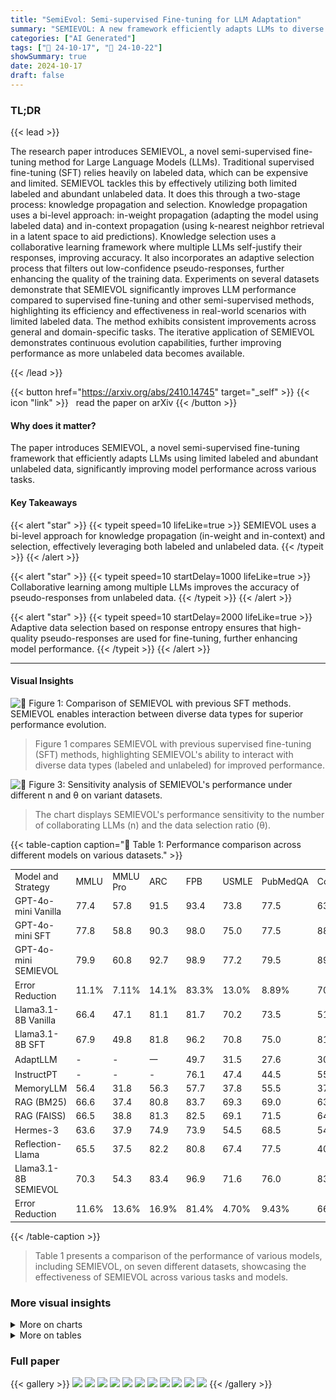 ```yaml
---
title: "SemiEvol: Semi-supervised Fine-tuning for LLM Adaptation"
summary: "SEMIEVOL: A new framework efficiently adapts LLMs to diverse tasks by smartly combining limited labeled and abundant unlabeled data, achieving significant performance gains."
categories: ["AI Generated"]
tags: ["🔖 24-10-17", "🤗 24-10-22"]
showSummary: true
date: 2024-10-17
draft: false
---
```


### TL;DR


{{< lead >}}

The research paper introduces SEMIEVOL, a novel semi-supervised fine-tuning method for Large Language Models (LLMs).  Traditional supervised fine-tuning (SFT) relies heavily on labeled data, which can be expensive and limited. SEMIEVOL tackles this by effectively utilizing both limited labeled and abundant unlabeled data.  It does this through a two-stage process: knowledge propagation and selection.  Knowledge propagation uses a bi-level approach: in-weight propagation (adapting the model using labeled data) and in-context propagation (using k-nearest neighbor retrieval in a latent space to aid predictions).  Knowledge selection uses a collaborative learning framework where multiple LLMs self-justify their responses, improving accuracy. It also incorporates an adaptive selection process that filters out low-confidence pseudo-responses, further enhancing the quality of the training data.  Experiments on several datasets demonstrate that SEMIEVOL significantly improves LLM performance compared to supervised fine-tuning and other semi-supervised methods, highlighting its efficiency and effectiveness in real-world scenarios with limited labeled data. The method exhibits consistent improvements across general and domain-specific tasks.  The iterative application of SEMIEVOL demonstrates continuous evolution capabilities, further improving performance as more unlabeled data becomes available.

{{< /lead >}}


{{< button href="https://arxiv.org/abs/2410.14745" target="_self" >}}
{{< icon "link" >}} &nbsp; read the paper on arXiv
{{< /button >}}

#### Why does it matter?
The paper introduces SEMIEVOL, a novel semi-supervised fine-tuning framework that efficiently adapts LLMs using limited labeled and abundant unlabeled data, significantly improving model performance across various tasks.
#### Key Takeaways

{{< alert "star" >}}
{{< typeit speed=10 lifeLike=true >}} SEMIEVOL uses a bi-level approach for knowledge propagation (in-weight and in-context) and selection, effectively leveraging both labeled and unlabeled data. {{< /typeit >}}
{{< /alert >}}

{{< alert "star" >}}
{{< typeit speed=10 startDelay=1000 lifeLike=true >}} Collaborative learning among multiple LLMs improves the accuracy of pseudo-responses from unlabeled data. {{< /typeit >}}
{{< /alert >}}

{{< alert "star" >}}
{{< typeit speed=10 startDelay=2000 lifeLike=true >}} Adaptive data selection based on response entropy ensures that high-quality pseudo-responses are used for fine-tuning, further enhancing model performance. {{< /typeit >}}
{{< /alert >}}

------
#### Visual Insights



![](figures/figures_1_0.png "🔼 Figure 1: Comparison of SEMIEVOL with previous SFT methods. SEMIEVOL enables interaction between diverse data types for superior performance evolution.")

> Figure 1 compares SEMIEVOL with previous supervised fine-tuning (SFT) methods, highlighting SEMIEVOL's ability to interact with diverse data types (labeled and unlabeled) for improved performance.





![](charts/charts_6_0.png "🔼 Figure 3: Sensitivity analysis of SEMIEVOL's performance under different n and θ on variant datasets.")

> The chart displays SEMIEVOL's performance sensitivity to the number of collaborating LLMs (n) and the data selection ratio (θ).





{{< table-caption caption="🔽 Table 1: Performance comparison across different models on various datasets." >}}
<table id='0' style='font-size:14px'><tr><td>Model and Strategy</td><td>MMLU</td><td>MMLU Pro</td><td>ARC</td><td>FPB</td><td>USMLE</td><td>PubMedQA</td><td>ConvFinQA</td></tr><tr><td>GPT-4o-mini Vanilla</td><td>77.4</td><td>57.8</td><td>91.5</td><td>93.4</td><td>73.8</td><td>77.5</td><td>63.9</td></tr><tr><td>GPT-4o-mini SFT</td><td>77.8</td><td>58.8</td><td>90.3</td><td>98.0</td><td>75.0</td><td>77.5</td><td>88.8</td></tr><tr><td>GPT-4o-mini SEMIEVOL</td><td>79.9</td><td>60.8</td><td>92.7</td><td>98.9</td><td>77.2</td><td>79.5</td><td>89.2</td></tr><tr><td>Error Reduction</td><td>11.1%</td><td>7.11%</td><td>14.1%</td><td>83.3%</td><td>13.0%</td><td>8.89%</td><td>70.1%</td></tr><tr><td>Llama3.1-8B Vanilla</td><td>66.4</td><td>47.1</td><td>81.1</td><td>81.7</td><td>70.2</td><td>73.5</td><td>51.1</td></tr><tr><td>Llama3.1-8B SFT</td><td>67.9</td><td>49.8</td><td>81.8</td><td>96.2</td><td>70.8</td><td>75.0</td><td>81.3</td></tr><tr><td>AdaptLLM</td><td>-</td><td>-</td><td>一</td><td>49.7</td><td>31.5</td><td>27.6</td><td>30.9</td></tr><tr><td>InstructPT</td><td>-</td><td>-</td><td>-</td><td>76.1</td><td>47.4</td><td>44.5</td><td>55.2</td></tr><tr><td>MemoryLLM</td><td>56.4</td><td>31.8</td><td>56.3</td><td>57.7</td><td>37.8</td><td>55.5</td><td>37.2</td></tr><tr><td>RAG (BM25)</td><td>66.6</td><td>37.4</td><td>80.8</td><td>83.7</td><td>69.3</td><td>69.0</td><td>63.4</td></tr><tr><td>RAG (FAISS)</td><td>66.5</td><td>38.8</td><td>81.3</td><td>82.5</td><td>69.1</td><td>71.5</td><td>64.6</td></tr><tr><td>Hermes-3</td><td>63.6</td><td>37.9</td><td>74.9</td><td>73.9</td><td>54.5</td><td>68.5</td><td>54.9</td></tr><tr><td>Reflection-Llama</td><td>65.5</td><td>37.5</td><td>82.2</td><td>80.8</td><td>67.4</td><td>77.5</td><td>40.8</td></tr><tr><td>Llama3.1-8B SEMIEVOL</td><td>70.3</td><td>54.3</td><td>83.4</td><td>96.9</td><td>71.6</td><td>76.0</td><td>83.6</td></tr><tr><td>Error Reduction</td><td>11.6%</td><td>13.6%</td><td>16.9%</td><td>81.4%</td><td>4.70%</td><td>9.43%</td><td>66.5%</td></tr></table>{{< /table-caption >}}

> Table 1 presents a comparison of the performance of various models, including SEMIEVOL, on seven different datasets, showcasing the effectiveness of SEMIEVOL across various tasks and models.



### More visual insights



<details>
<summary>More on charts
</summary>


![](charts/charts_7_0.png "🔼 Figure 4: Entropy distribution indicates SEMIEVOL can enhanced response confidence. Lower entropy values indicate more confident predictions.")

> The chart displays the entropy distribution of Vanilla, SFT, and SEMIEVOL models' predictions on MMLU and MMLU-Pro datasets, illustrating SEMIEVOL's enhanced response confidence.


![](charts/charts_7_1.png "🔼 Figure 6: Category-wise performance of SEMIEVOL.")

> The radar chart displays a category-wise comparison of the performance of Vanilla, SFT, and SEMIEVOL models on the MMLU-Pro dataset using Llama-3.1 8B.


![](charts/charts_7_2.png "🔼 Figure 3: Sensitivity analysis of SEMIEVOL's performance under different n and θ on variant datasets.")

> The chart displays the sensitivity analysis of SEMIEVOL's performance across different values of n (number of collaborating models) and θ (data selection ratio) on MMLU and MMLU-Pro datasets.


![](charts/charts_8_0.png "🔼 Figure 7: Iterative evolution performance, each iteration means perform a round of SEMIEVOL.")

> The chart displays the iterative evolution performance of the SEMIEVOL model on MMLU and MMLU-Pro datasets across four iterations.


</details>



<details>
<summary>More on tables
</summary>


{{< table-caption caption="🔽 Table 1: Performance comparison across different models on various datasets." >}}
<br><table id='8' style='font-size:14px'><tr><td>Variant</td><td>MMLU</td><td>MMLU-Pro</td><td>ARC</td></tr><tr><td>Llama3.1-8B SEMIEVOL</td><td>70.3</td><td>54.3</td><td>83.4</td></tr><tr><td>w/o IWP</td><td>68.7</td><td>52.1</td><td>82.4</td></tr><tr><td>w/o ICP</td><td>69.7</td><td>53.2</td><td>83.0</td></tr><tr><td>w/o CL</td><td>69.1</td><td>53.0</td><td>82.4</td></tr><tr><td>w/o AS</td><td>69.9</td><td>53.5</td><td>82.1</td></tr></table>{{< /table-caption >}}

> Table 1 presents a comparison of various LLMs' performance across seven datasets, using different fine-tuning strategies, including vanilla, SFT, and SEMIEVOL, showing error reduction percentages.


{{< table-caption caption="🔽 Table 1: Performance comparison across different models on various datasets." >}}
<table id='0' style='font-size:14px'><tr><td>Base Model</td><td colspan="4">MMLU (Dunlabeled / Dlabled)</td><td colspan="4">MMLU-Pro (Dunlabeled / Dlabled)</td></tr><tr><td></td><td>50%</td><td>100%</td><td>200%</td><td>300%</td><td>50%</td><td>100%</td><td>200%</td><td>300%</td></tr><tr><td>GPT-4o mini</td><td>78.2</td><td>78.6</td><td>79.3</td><td>79.9</td><td>58.9</td><td>59.5</td><td>60.1</td><td>60.8</td></tr><tr><td>Llama3.1-8B</td><td>68.3</td><td>69.5</td><td>69.7</td><td>70.3</td><td>50.8</td><td>52.0</td><td>53.5</td><td>54.3</td></tr></table>{{< /table-caption >}}

> Table 1 presents a performance comparison of various LLMs (GPT-40-mini and Llama-3.1-8B) using different fine-tuning strategies (vanilla, SFT, and SEMIEVOL) across seven diverse datasets.


</details>


### Full paper

{{< gallery >}}
<img src="paper_images/1.png" class="grid-w50 md:grid-w33 xl:grid-w25" />
<img src="paper_images/2.png" class="grid-w50 md:grid-w33 xl:grid-w25" />
<img src="paper_images/3.png" class="grid-w50 md:grid-w33 xl:grid-w25" />
<img src="paper_images/4.png" class="grid-w50 md:grid-w33 xl:grid-w25" />
<img src="paper_images/5.png" class="grid-w50 md:grid-w33 xl:grid-w25" />
<img src="paper_images/6.png" class="grid-w50 md:grid-w33 xl:grid-w25" />
<img src="paper_images/7.png" class="grid-w50 md:grid-w33 xl:grid-w25" />
<img src="paper_images/8.png" class="grid-w50 md:grid-w33 xl:grid-w25" />
<img src="paper_images/9.png" class="grid-w50 md:grid-w33 xl:grid-w25" />
<img src="paper_images/10.png" class="grid-w50 md:grid-w33 xl:grid-w25" />
<img src="paper_images/11.png" class="grid-w50 md:grid-w33 xl:grid-w25" />
{{< /gallery >}}